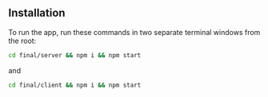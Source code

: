 ## Installation

To run the app, run these commands in two separate terminal windows from the root:

```bash
cd final/server && npm i && npm start
```

and

```bash
cd final/client && npm i && npm start
```
